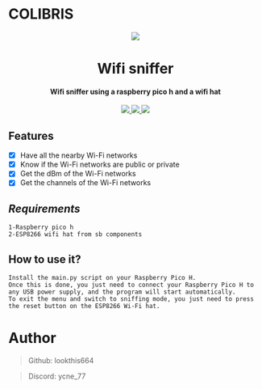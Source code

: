 # COLIBRIS
<p align="center">
  <img src="https://img.shields.io/badge/last%20update-9%2F10%2F24-red">
  <br>

<h1 align="center">
  Wifi sniffer
  <br>
</h1>

<h4 align="center">Wifi sniffer using a raspberry pico h and a wifi hat</h4>

<p align="center">
  <a href="">
    <img src="https://img.shields.io/badge/version-v1.0-blue">
  </a>
  <a href="">
    <img src="https://img.shields.io/badge/platform-Raspberry%20pico%20h-lightgrey">
  </a>
  <a href="">
      <img src="https://img.shields.io/badge/format-MicroPython%20-l">
  </a>
</p>

## **Features**
- [x] Have all the nearby Wi-Fi networks
- [X] Know if the Wi-Fi networks are public or private
- [X] Get the dBm of the Wi-Fi networks
- [X] Get the channels of the Wi-Fi networks

## **_Requirements_**
```
1-Raspberry pico h
2-ESP8266 wifi hat from sb components
```

## **How to use it?**
```
Install the main.py script on your Raspberry Pico H. 
Once this is done, you just need to connect your Raspberry Pico H to any USB power supply, and the program will start automatically. 
To exit the menu and switch to sniffing mode, you just need to press the reset button on the ESP8266 Wi-Fi hat.
```
# Author

> Github: lookthis664

> Discord: ycne_77
